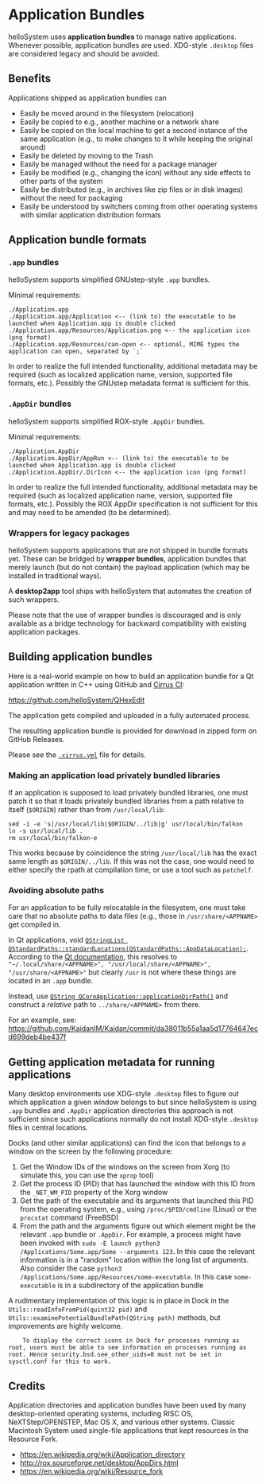 # Application Bundles

helloSystem uses __application bundles__ to manage native applications. Whenever possible, application bundles are used. XDG-style `.desktop` files are considered legacy and should be avoided.

## Benefits

Applications shipped as application bundles can

* Easily be moved around in the filesystem (relocation)
* Easily be copied to e.g., another machine or a network share
* Easily be copied on the local machine to get a second instance of the same application (e.g., to make changes to it while keeping the original around)
* Easily be deleted by moving to the Trash
* Easily be managed without the need for a package manager
* Easily be modified (e.g., changing the icon) without any side effects to other parts of the system
* Easily be distributed (e.g., in archives like zip files or in disk images) without the need for packaging
* Easily be understood by switchers coming from other operating systems with similar application distribution formats

## Application bundle formats

### `.app` bundles

helloSystem supports simplified GNUstep-style `.app` bundles.

Minimal requirements:

```
./Application.app
./Application.app/Application <-- (link to) the executable to be launched when Application.app is double clicked
./Application.app/Resources/Application.png <-- the application icon (png format)
./Application.app/Resources/can-open <-- optional, MIME types the application can open, separated by `;`
```

In order to realize the full intended functionality, additional metadata may be required (such as localized application name, version, supported file formats, etc.). Possibly the GNUstep metadata format is sufficient for this.

### `.AppDir` bundles

helloSystem supports simplified ROX-style `.AppDir` bundles.

Minimal requirements:

```
./Application.AppDir
./Application.AppDir/AppRun <-- (link to) the executable to be launched when Application.app is double clicked
./Application.AppDir/.DirIcon <-- the application icon (png format)
```

In order to realize the full intended functionality, additional metadata may be required (such as localized application name, version, supported file formats, etc.). Possibly the ROX AppDir specification is not sufficient for this and may need to be amended (to be determined).

### Wrappers for legacy packages

helloSystem supports applications that are not shipped in bundle formats yet. These can be bridged by __wrapper bundles__, application bundles that merely launch (but do not contain) the payload application (which may be installed in traditional ways).

A __desktop2app__ tool ships with helloSystem that automates the creation of such wrappers.

Please note that the use of wrapper bundles is discouraged and is only available as a bridge technology for backward compatibility with existing application packages.

## Building application bundles

Here is a real-world example on how to build an application bundle for a Qt application written in C++ using GitHub and [Cirrus CI](https://cirrus-ci.com/):

https://github.com/helloSystem/QHexEdit

The application gets compiled and uploaded in a fully automated process.

The resulting application bundle is provided for download in zipped form on GitHub Releases.

Please see the [`.cirrus.yml`](https://github.com/helloSystem/QHexEdit/blob/main/.cirrus.yml) file for details.

### Making an application load privately bundled libraries

If an application is supposed to load privately bundled libraries, one must patch it so that it loads privately bundled libraries from a path relative to itself (`$ORIGIN`) rather than from `/usr/local/lib`:

```
sed -i -e 's|/usr/local/lib|$ORIGIN/../lib|g' usr/local/bin/falkon
ln -s usr/local/lib .
rm usr/local/bin/falkon-e
```

This works because by coincidence the string `/usr/local/lib` has the exact same length as `$ORIGIN/../lib`. If this was not the case, one would need to either specify the rpath at compilation time, or use a tool such as `patchelf`.

### Avoiding absolute paths

For an application to be fully relocatable in the filesystem, one must take care that no absolute paths to data files (e.g., those in `/usr/share/<APPNAME>` get compiled in.

In Qt applications, void [`QStringList QStandardPaths::standardLocations(QStandardPaths::AppDataLocation);`](http://doc.qt.io/qt-5/qstandardpaths.html). According to the [Qt documentation](http://doc.qt.io/qt-5/qstandardpaths.html), this resolves to `"~/.local/share/<APPNAME>", "/usr/local/share/<APPNAME>", "/usr/share/<APPNAME>"` but clearly `/usr` is not where these things are located in an `.app` bundle.

Instead, use [`QString QCoreApplication::applicationDirPath()`](http://doc.qt.io/qt-5/qcoreapplication.html#applicationDirPath) and construct a _relative_ path to `../share/<APPNAME>` from there.

For an example, see:
https://github.com/KaidanIM/Kaidan/commit/da38011b55a1aa5d17764647ecd699deb4be437f

## Getting application metadata for running applications

Many desktop environments use XDG-style `.desktop` files to figure out which application a given window belongs to but since helloSystem is using `.app` bundles and `.AppDir` application directories this approach is not sufficient since such applications normally do not install XDG-style `.desktop` files in central locations.

Docks (and other similar applications) can find the icon that belongs to a window on the screen by the following procedure:

1. Get the Window IDs of the windows on the screen from Xorg (to simulate this, you can use the `xprop` tool)
1. Get the process ID (PID) that has launched the window with this ID from the `_NET_WM_PID` property of the Xorg window
1. Get the path of the executable and its arguments that launched this PID from the operating system, e.g., using `/proc/$PID/cmdline` (Linux) or the `procstat` command (FreeBSD)
1. From the path and the arguments figure out which element might be the relevant `.app` bundle or `.AppDir`. For example, a process might have been invoked with `sudo -E launch python3 /Applications/Some.app/Some --arguments 123`. In this case the relevant information is in a "random" location within the long list of arguments. Also consider the case `python3 /Applications/Some.app/Resources/some-executable`. In this case `some-executable` is in a subdirectory of the application bundle

A rudimentary implementation of this logic is in place in Dock in the `Utils::readInfoFromPid(quint32 pid)` and `Utils::examinePotentialBundlePath(QString path)` methods, but improvements are highly welcome.


``` .. note::
    To display the correct icons in Dock for processes running as root, users must be able to see information on processes running as root. Hence security.bsd.see_other_uids=0 must not be set in sysctl.conf for this to work.
```

## Credits

Application directories and application bundles have been used by many desktop-oriented operating systems, including RISC OS, NeXTStep/OPENSTEP, Mac OS X, and various other systems. Classic Macintosh System used single-file applications that kept resources in the Resource Fork.

* https://en.wikipedia.org/wiki/Application_directory
* http://rox.sourceforge.net/desktop/AppDirs.html
* https://en.wikipedia.org/wiki/Resource_fork
